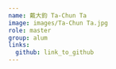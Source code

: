 ```yaml
---
name: 戴大鈞 Ta-Chun Ta 
image: images/Ta-Chun Ta.jpg 
role: master
group: alum
links:
  github: link_to_github 
---
```

